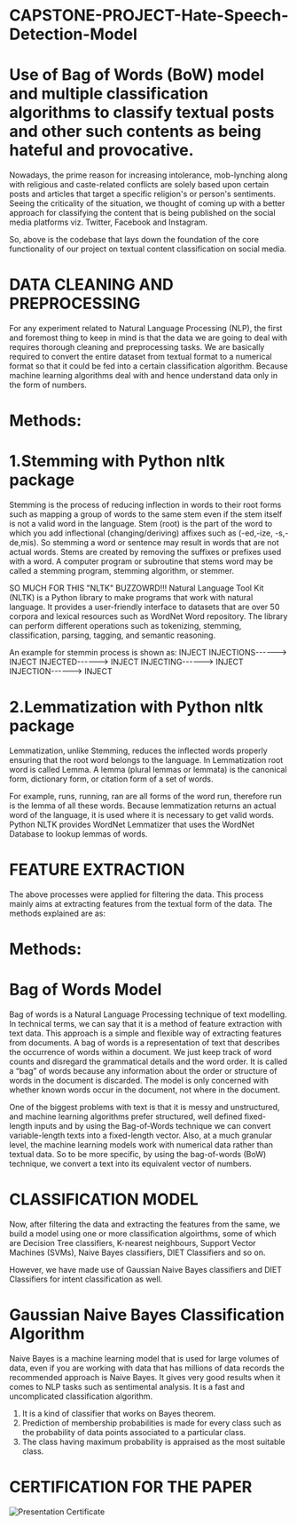 # CAPSTONE-PROJECT-Hate-Speech-Detection-Model
# Use of Bag of Words (BoW) model and multiple classification algorithms to classify textual posts and other such contents as being hateful and provocative.

Nowadays, the prime reason for increasing intolerance, mob-lynching along with religious and caste-related conflicts are solely based upon certain posts and articles that target a specific
religion's or person's sentiments. Seeing the criticality of the situation, we thought of coming up with a better approach for classifying the content that is being published on the social media
platforms viz. Twitter, Facebook and Instagram.

So, above is the codebase that lays down the foundation of the core functionality of our project on textual content classification on social media.

# DATA CLEANING AND PREPROCESSING
For any experiment related to Natural Language Processing (NLP), the first and foremost thing to keep in mind is that the data we are going to deal with requires thorough cleaning and
preprocessing tasks. We are basically required to convert the entire dataset from textual format to a numerical format so that it could be fed into a certain classification algorithm.
Because machine learning algorithms deal with and hence understand data only in the form of numbers.

# Methods:

# 1.Stemming with Python nltk package
Stemming is the process of reducing inflection in words to their root forms such as mapping a group of words to the same stem even if the stem itself is not a valid word in the language.
Stem (root) is the part of the word to which you add inflectional (changing/deriving) affixes such as (-ed,-ize, -s,-de,mis). So stemming a word or sentence may result in words that are
not actual words. Stems are created by removing the suffixes or prefixes used with a word. A computer program or subroutine that stems word may be called a stemming program, stemming algorithm, or stemmer.

SO MUCH FOR THIS "NLTK" BUZZOWRD!!!
Natural Language Tool Kit (NLTK) is a Python library to make programs that work with natural language. It provides a user-friendly interface to datasets that are over 50 corpora and
lexical resources such as WordNet Word repository. The library can perform different operations such as tokenizing, stemming, classification, parsing, tagging, and semantic reasoning.

An example for stemmin process is shown as:
INJECT
INJECTIONS------> INJECT
INJECTED------> INJECT
INJECTING------> INJECT
INJECTION------> INJECT

# 2.Lemmatization with Python nltk package
Lemmatization, unlike Stemming, reduces the inflected words properly ensuring that the root word belongs to the language. In Lemmatization root word is called Lemma. A lemma (plural lemmas or lemmata)
is the canonical form, dictionary form, or citation form of a set of words.

For example, runs, running, ran are all forms of the word run, therefore run is the lemma of all these words. Because lemmatization returns an actual word of the language, it is used where it is necessary to get valid words.
Python NLTK provides WordNet Lemmatizer that uses the WordNet Database to lookup lemmas of words.

# FEATURE EXTRACTION
The above processes were applied for filtering the data. This process mainly aims at extracting features from the textual form of the data. The methods explained are as:

# Methods:

# Bag of Words Model
Bag of words is a Natural Language Processing technique of text modelling. In technical terms, we can say that it is a method of feature extraction with text data. This approach is a simple and flexible way of extracting features from documents.
A bag of words is a representation of text that describes the occurrence of words within a document. We just keep track of word counts and disregard the grammatical details and the word order. It is called a “bag” of words because any information
about the order or structure of words in the document is discarded. The model is only concerned with whether known words occur in the document, not where in the document.

One of the biggest problems with text is that it is messy and unstructured, and machine learning algorithms prefer structured, well defined fixed-length inputs and by using the Bag-of-Words technique we can convert variable-length texts into a fixed-length vector.
Also, at a much granular level, the machine learning models work with numerical data rather than textual data. So to be more specific, by using the bag-of-words (BoW) technique, we convert a text into its equivalent vector of numbers.

# CLASSIFICATION MODEL
Now, after filtering the data and extracting the features from the same, we build a model using one or more classification algoirthms, some of which are Decision Tree classifiers, K-nearest neighbours, Support Vector Machines (SVMs), Naive Bayes classifiers, DIET Classifiers and so on.

However, we have made use of Gaussian Naive Bayes classifiers and DIET Classifiers for intent classification as well.

# Gaussian Naive Bayes Classification Algorithm
Naive Bayes is a machine learning model that is used for large volumes of data, even if you are working with data that has millions of data records the recommended approach is Naive Bayes. It gives very good results when it comes to NLP tasks such as sentimental analysis. It is a fast
and uncomplicated classification algorithm. 
1. It is a kind of classifier that works on Bayes theorem. 
2. Prediction of membership probabilities is made for every class such as the probability of data points associated to a particular class. 
3. The class having maximum probability is appraised as the most suitable class. 

# CERTIFICATION FOR THE PAPER

![Presentation Certificate](https://user-images.githubusercontent.com/39917179/129444329-9fac6b53-257a-40aa-b85c-3eae93063867.jpg)
